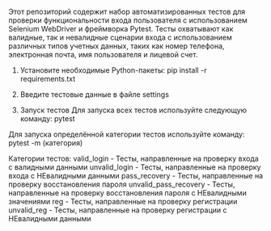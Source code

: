 Этот репозиторий содержит набор автоматизированных тестов для проверки функциональности входа пользователя с использованием Selenium WebDriver и фреймворка Pytest. Тесты охватывают как валидные, так и невалидные сценарии входа с использованием различных типов учетных данных, таких как номер телефона, электронная почта, имя пользователя и лицевой счет.

1) Установите необходимые Python-пакеты:
pip install -r requirements.txt

2) Введите тестовые данные в файле settings

3) Запуск тестов
Для запуска всех тестов используйте следующую команду:
pytest

Для запуска определённой категории тестов используйте команду:
pytest -m (категория)

Категории тестов:
valid_login - Тесты, направленные на проверку входа с валидными данными
unvalid_login - Тесты, направленные на проверку входа с НЕвалидными данными
pass_recovery - Тесты, направленные на проверку восстановления пароля
unvalid_pass_recovery - Тесты, направленные на проверку восстановления пароля с НЕвалидными значениями
reg - Тесты, направленные на проверку регистрации
unvalid_reg - Тесты, направленные на проверку регистрации с НЕвалидными данными
